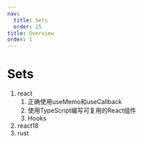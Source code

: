 ```yaml
---
nav:
  title: Sets
  order: 15
title: Overview
order: 1
---
```


# Sets

1. react
   1. 正确使用useMemo和useCallback
   1. 使用TypeScript编写可复用的React组件
   1. Hooks
2. react18
3. rust
